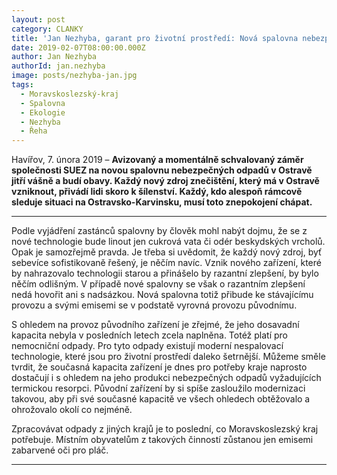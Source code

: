 ```yaml
---
layout: post
category: CLANKY
title: 'Jan Nezhyba, garant pro životní prostředí: Nová spalovna nebezpečných odpadů v Ostravě budí emoce'
date: 2019-02-07T08:00:00.000Z
author: Jan Nezhyba
authorId: jan.nezhyba
image: posts/nezhyba-jan.jpg
tags:
  - Moravskoslezský-kraj
  - Spalovna
  - Ekologie
  - Nezhyba
  - Řeha
---
```


Havířov, 7. února 2019 – **Avizovaný a momentálně schvalovaný záměr společnosti SUEZ na novou spalovnu nebezpečných odpadů v Ostravě jitří vášně a budí obavy. Každý nový zdroj znečištění, který má v Ostravě vzniknout, přivádí lidi skoro k šílenství. Každý, kdo alespoň rámcově sleduje situaci na Ostravsko-Karvinsku, musí toto znepokojení chápat.**

<hr>

Podle vyjádření zastánců spalovny by člověk mohl nabýt dojmu, že se z nové technologie bude linout jen cukrová vata či odér beskydských vrcholů. Opak je samozřejmě pravda. Je třeba si uvědomit, že každý nový zdroj, byť sebevíce sofistikovaně řešený, je něčím navíc. Vznik nového zařízení, které by nahrazovalo technologii starou a přinášelo by razantní zlepšení, by bylo něčím odlišným. V případě nové spalovny se však o razantním zlepšení nedá hovořit ani s nadsázkou. Nová spalovna totiž přibude ke stávajícímu provozu a svými emisemi se v podstatě vyrovná provozu původnímu. 

S ohledem na provoz původního zařízení je zřejmé, že jeho dosavadní kapacita nebyla v posledních letech zcela naplněna. Totéž platí pro nemocniční odpady. Pro tyto odpady existují moderní nespalovací technologie, které jsou pro životní prostředí daleko šetrnější. Můžeme směle tvrdit, že současná kapacita zařízení je dnes pro potřeby kraje naprosto dostačují i s ohledem na jeho produkci nebezpečných odpadů vyžadujících termickou resorpci. Původní zařízení by si spíše zasloužilo modernizaci takovou, aby při své současné kapacitě ve všech ohledech obtěžovalo a ohrožovalo okolí co nejméně. 

Zpracovávat odpady z jiných krajů je to poslední, co Moravskoslezský kraj potřebuje. Místním obyvatelům z takových činností zůstanou jen emisemi zabarvené oči pro pláč. 

- - -
